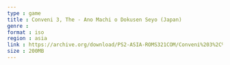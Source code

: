 ```yaml
---
type : game
title : Conveni 3, The - Ano Machi o Dokusen Seyo (Japan)
genre : 
format : iso
region : asia
link : https://archive.org/download/PS2-ASIA-ROMS321COM/Conveni%203%2C%20The%20-%20Ano%20Machi%20o%20Dokusen%20Seyo%20%28Japan%29.7z
size : 200MB
---
```

